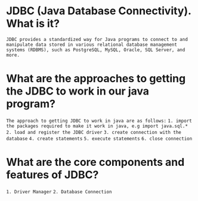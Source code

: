 # JDBC (Java Database Connectivity). What is it?

`JDBC provides a standardized way for Java programs to connect to and manipulate data stored in various relational database management systems (RDBMS), such as PostgreSQL, MySQL, Oracle, SQL Server, and more.`

# What are the approaches to getting the JDBC to work in our java program?

`The approach to getting JDBC to work in java are as follows:`
`1. import the packages required to make it work in java, e.g import java.sql.*`
`2. load and register the JDBC driver`
`3. create connection with the database`
`4. create statements`
`5. execute statements`
`6. close connection`

# What are the core components and features of JDBC?
`1. Driver Manager`
`2. Database Connection`
